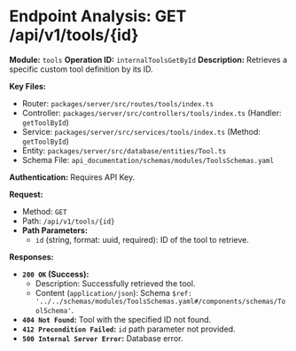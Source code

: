 # Endpoint Analysis: GET /api/v1/tools/{id}

**Module:** `tools`
**Operation ID:** `internalToolsGetById`
**Description:** Retrieves a specific custom tool definition by its ID.

**Key Files:**
*   Router: `packages/server/src/routes/tools/index.ts`
*   Controller: `packages/server/src/controllers/tools/index.ts` (Handler: `getToolById`)
*   Service: `packages/server/src/services/tools/index.ts` (Method: `getToolById`)
*   Entity: `packages/server/src/database/entities/Tool.ts`
*   Schema File: `api_documentation/schemas/modules/ToolsSchemas.yaml`

**Authentication:** Requires API Key.

**Request:**
*   Method: `GET`
*   Path: `/api/v1/tools/{id}`
*   **Path Parameters:**
    *   `id` (string, format: uuid, required): ID of the tool to retrieve.

**Responses:**

*   **`200 OK` (Success):**
    *   Description: Successfully retrieved the tool.
    *   Content (`application/json`): Schema `$ref: '../../schemas/modules/ToolsSchemas.yaml#/components/schemas/ToolSchema'`.
*   **`404 Not Found`:** Tool with the specified ID not found.
*   **`412 Precondition Failed`:** `id` path parameter not provided.
*   **`500 Internal Server Error`:** Database error. 